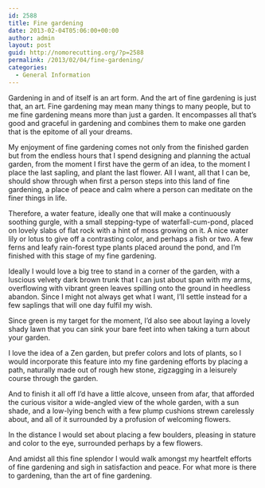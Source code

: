 ```yaml
---
id: 2588
title: Fine gardening
date: 2013-02-04T05:06:00+00:00
author: admin
layout: post
guid: http://nomorecutting.org/?p=2588
permalink: /2013/02/04/fine-gardening/
categories:
  - General Information
---
```

Gardening in and of itself is an art form. And the art of fine gardening is just that, an art. Fine gardening may mean many things to many people, but to me fine gardening means more than just a garden. It encompasses all that’s good and graceful in gardening and combines them to make one garden that is the epitome of all your dreams.

My enjoyment of fine gardening comes not only from the finished garden but from the endless hours that I spend designing and planning the actual garden, from the moment I first have the germ of an idea, to the moment I place the last sapling, and plant the last flower. All I want, all that I can be, should show through when first a person steps into this land of fine gardening, a place of peace and calm where a person can meditate on the finer things in life.

Therefore, a water feature, ideally one that will make a continuously soothing gurgle, with a small stepping-type of waterfall-cum-pond, placed on lovely slabs of flat rock with a hint of moss growing on it. A nice water lily or lotus to give off a contrasting color, and perhaps a fish or two. A few ferns and leafy rain-forest type plants placed around the pond, and I’m finished with this stage of my fine gardening.

Ideally I would love a big tree to stand in a corner of the garden, with a luscious velvety dark brown trunk that I can just about span with my arms, overflowing with vibrant green leaves spilling onto the ground in heedless abandon. Since I might not always get what I want, I’ll settle instead for a few saplings that will one day fulfil my wish.

Since green is my target for the moment, I’d also see about laying a lovely shady lawn that you can sink your bare feet into when taking a turn about your garden.

I love the idea of a Zen garden, but prefer colors and lots of plants, so I would incorporate this feature into my fine gardening efforts by placing a path, naturally made out of rough hew stone, zigzagging in a leisurely course through the garden.

And to finish it all off I’d have a little alcove, unseen from afar, that afforded the curious visitor a wide-angled view of the whole garden, with a sun shade, and a low-lying bench with a few plump cushions strewn carelessly about, and all of it surrounded by a profusion of welcoming flowers.

In the distance I would set about placing a few boulders, pleasing in stature and color to the eye, surrounded perhaps by a few flowers.

And amidst all this fine splendor I would walk amongst my heartfelt efforts of fine gardening and sigh in satisfaction and peace. For what more is there to gardening, than the art of fine gardening.